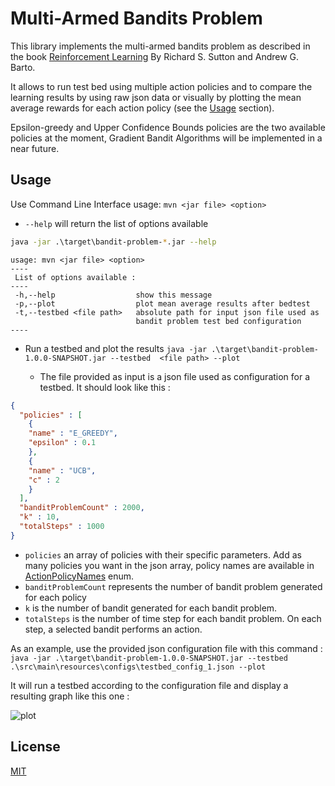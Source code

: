 # Multi-Armed Bandits Problem

This library implements the multi-armed bandits problem as described in the book [Reinforcement Learning](https://mitpress.mit.edu/books/reinforcement-learning-second-edition) By Richard S. Sutton and Andrew G. Barto.

It allows to run test bed using multiple action policies and to compare the learning results by using raw json data or visually by plotting the mean average rewards for each action policy (see the [Usage](#usage) section).

Epsilon-greedy and Upper Confidence Bounds policies are the two available policies at the moment, Gradient Bandit Algorithms will be implemented in a near future. 


## Usage

Use Command Line Interface usage: ```mvn <jar file> <option>```

- ```--help``` will return the list of options available
```bash
java -jar .\target\bandit-problem-*.jar --help
```
```
usage: mvn <jar file> <option>
----
 List of options available :
----
 -h,--help                  show this message
 -p,--plot                  plot mean average results after bedtest
 -t,--testbed <file path>   absolute path for input json file used as
                            bandit problem test bed configuration
----
```

- Run a testbed and plot the results ```java -jar .\target\bandit-problem-1.0.0-SNAPSHOT.jar --testbed  <file path> --plot```

    - The file provided as input is a json file used as configuration for a testbed. It should look like this :
```json
{
  "policies" : [ 
    {
    "name" : "E_GREEDY",
    "epsilon" : 0.1
    },
    {
    "name" : "UCB",
    "c" : 2
    }
  ],
  "banditProblemCount" : 2000,
  "k" : 10,
  "totalSteps" : 1000
}
```

- ```policies``` an array of policies with their specific parameters. Add as many policies you want in the json array, policy names are available in [ActionPolicyNames](/src/main/java/org/gagneray/rl/banditproblem/actionSelectionPolicies/ActionPolicyNames.java) enum.
- ```banditProblemCount``` represents the number of bandit problem generated for each policy
- ```k```  is the number of bandit generated for each bandit problem.
- ```totalSteps``` is the number of time step for each bandit problem. On each step, a selected bandit performs an action.  

As an example, use the provided json configuration file with this command :
```java -jar .\target\bandit-problem-1.0.0-SNAPSHOT.jar --testbed .\src\main\resources\configs\testbed_config_1.json --plot```

It will run a testbed according to the configuration file and display a resulting graph like this one : 

![plot](./src/main/resources/assets/average_rewards.png)

## License
[MIT](https://choosealicense.com/licenses/mit/)